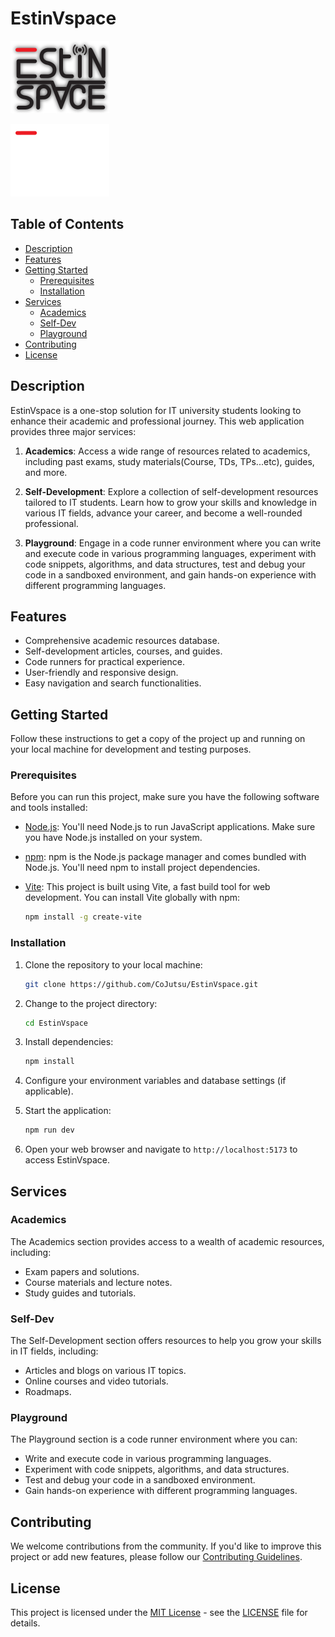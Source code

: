 # EstinVspace

![Light Theme Logo](src/assets/images/logo.svg) 

![Dark Theme Logo](src/assets/images/logo-light.svg)

## Table of Contents

- [Description](#description)
- [Features](#features)
- [Getting Started](#getting-started)
  - [Prerequisites](#prerequisites)
  - [Installation](#installation)
- [Services](#services)
  - [Academics](#academics)
  - [Self-Dev](#self-dev)
  - [Playground](#playground)
- [Contributing](#contributing)
- [License](#license)

## Description

EstinVspace is a one-stop solution for IT university students looking to enhance their academic and professional journey. This web application provides three major services:

1. **Academics**: Access a wide range of resources related to academics, including past exams, study materials(Course, TDs, TPs...etc), guides, and more.

2. **Self-Development**: Explore a collection of self-development resources tailored to IT students. Learn how to grow your skills and knowledge in various IT fields, advance your career, and become a well-rounded professional.

3. **Playground**: Engage in a code runner environment where you can write and execute code in various programming languages, experiment with code snippets, algorithms, and data structures, test and debug your code in a sandboxed environment, and gain hands-on experience with different programming languages.

## Features

- Comprehensive academic resources database.
- Self-development articles, courses, and guides.
- Code runners for practical experience.
- User-friendly and responsive design.
- Easy navigation and search functionalities.

## Getting Started

Follow these instructions to get a copy of the project up and running on your local machine for development and testing purposes.

### Prerequisites

Before you can run this project, make sure you have the following software and tools installed:

- [Node.js](https://nodejs.org/): You'll need Node.js to run JavaScript applications. Make sure you have Node.js installed on your system.

- [npm](https://www.npmjs.com/): npm is the Node.js package manager and comes bundled with Node.js. You'll need npm to install project dependencies.

- [Vite](https://vitejs.dev/): This project is built using Vite, a fast build tool for web development. You can install Vite globally with npm:

  ```bash
  npm install -g create-vite
  ```

### Installation

1. Clone the repository to your local machine:

   ```bash
   git clone https://github.com/CoJutsu/EstinVspace.git
   ```

2. Change to the project directory:

   ```bash
   cd EstinVspace
   ```

3. Install dependencies:

   ```bash
   npm install
   ```

4. Configure your environment variables and database settings (if applicable).

5. Start the application:

   ```bash
   npm run dev
   ```

6. Open your web browser and navigate to `http://localhost:5173` to access EstinVspace.

## Services

### Academics

The Academics section provides access to a wealth of academic resources, including:

- Exam papers and solutions.
- Course materials and lecture notes.
- Study guides and tutorials.

### Self-Dev

The Self-Development section offers resources to help you grow your skills in IT fields, including:

- Articles and blogs on various IT topics.
- Online courses and video tutorials.
- Roadmaps.

### Playground

The Playground section is a code runner environment where you can:

- Write and execute code in various programming languages.
- Experiment with code snippets, algorithms, and data structures.
- Test and debug your code in a sandboxed environment.
- Gain hands-on experience with different programming languages.

## Contributing

We welcome contributions from the community. If you'd like to improve this project or add new features, please follow our [Contributing Guidelines](CONTRIBUTING.md).

## License

This project is licensed under the [MIT License](LICENSE) - see the [LICENSE](LICENSE) file for details.
